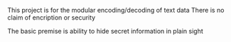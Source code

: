 This project is for the modular encoding/decoding of text data
There is no claim of encription or security

The basic premise is ability to hide secret information in plain sight
